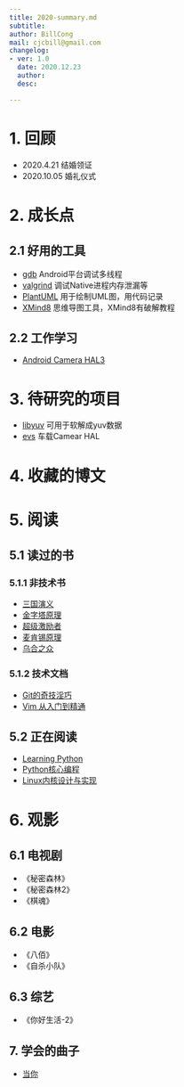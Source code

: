 ```yaml
---
title: 2020-summary.md
subtitle: 
author: BillCong
mail: cjcbill@gmail.com
changelog:
- ver: 1.0
  date: 2020.12.23
  author:
  desc: 

---
```


# 1. 回顾

- 2020.4.21 结婚领证
- 2020.10.05 婚礼仪式

# 2. 成长点

## 2.1 好用的工具

- [gdb]() Android平台调试多线程
- [valgrind]() 调试Native进程内存泄漏等
- [PlantUML]() 用于绘制UML图，用代码记录
- [XMind8]() 思维导图工具，XMind8有破解教程 

## 2.2 工作学习

- [Android Camera HAL3](https://source.android.com/devices/camera/camera3)

# 3. 待研究的项目

- [libyuv](https://chromium.googlesource.com/libyuv/libyuv/) 可用于软解成yuv数据
- [evs](https://source.android.com/devices/automotive/camera-hal#ievscamerastream-hw) 车载Camear HAL

# 4. 收藏的博文

# 5. 阅读
## 5.1 读过的书

### 5.1.1 非技术书

- [三国演义]()
- [金字塔原理]()
- [超级激励者]()
- [麦肯锡原理]()
- [乌合之众]()

### 5.1.2 技术文档

- [Git的奇技淫巧](https://github.com/ProgrammerBill/PlansAndGoals/blob/main/2020/books/Git%E7%9A%84%E5%A5%87%E6%8A%80%E6%B7%AB%E5%B7%A7.pdf)
- [Vim 从入门到精通](https://github.com/ProgrammerBill/PlansAndGoals/blob/main/2020/books/Vim%20%E4%BB%8E%E5%85%A5%E9%97%A8%E5%88%B0%E7%B2%BE%E9%80%9A.pdf)

## 5.2 正在阅读

- [Learning Python](https://github.com/MrAlex6204/Books/blob/master/Learning%20Python%2C%205th%20Edition.pdf) 
- [Python核心编程]()
- [Linux内核设计与实现]()


# 6. 观影
## 6.1 电视剧

- 《秘密森林》
- 《秘密森林2》
- 《棋魂》

## 6.2 电影

- 《八佰》
- 《自杀小队》

## 6.3 综艺

- 《你好生活-2》

## 7. 学会的曲子

- [当你]()
